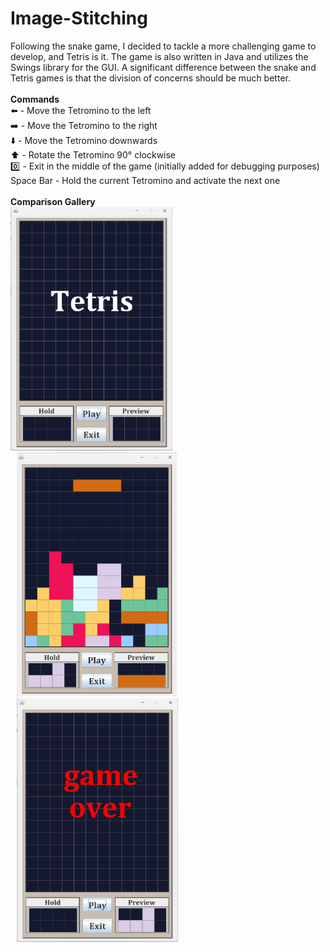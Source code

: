 # Image-Stitching
Following the snake game, I decided to tackle a more challenging game to develop, and Tetris is it. The game is also written in Java and utilizes the Swings library for the GUI. A significant difference between the snake and Tetris games is that the division of concerns should be much better. <br>
<br>**Commands**<br>
:arrow_left: - Move the Tetromino to the left <br>
:arrow_right: - Move the Tetromino to the right <br>
:arrow_down: - Move the Tetromino downwards <br>
:arrow_up: - Rotate the Tetromino 90&deg; clockwise <br>
:zero: - Exit in the middle of the game (initially added for debugging purposes) <br>
Space Bar - Hold the current Tetromino and activate the next one <br>
<br>**Comparison Gallery**<br>
<img height="390" src="https://github.com/wesley-db/Tetris/blob/main/menu.png">
<img hspace="10" height="390" src="https://github.com/wesley-db/Tetris/blob/main/game.png">
<img hspace="10" height="390" src="https://github.com/wesley-db/Tetris/blob/main/gameOver.png">

